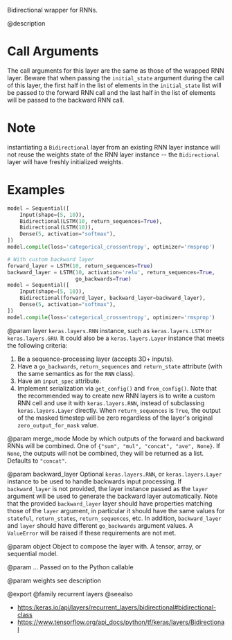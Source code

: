 Bidirectional wrapper for RNNs.

@description

# Call Arguments
The call arguments for this layer are the same as those of the
wrapped RNN layer. Beware that when passing the `initial_state`
argument during the call of this layer, the first half in the
list of elements in the `initial_state` list will be passed to
the forward RNN call and the last half in the list of elements
will be passed to the backward RNN call.

# Note
instantiating a `Bidirectional` layer from an existing RNN layer
instance will not reuse the weights state of the RNN layer instance -- the
`Bidirectional` layer will have freshly initialized weights.

# Examples
```python
model = Sequential([
    Input(shape=(5, 10)),
    Bidirectional(LSTM(10, return_sequences=True),
    Bidirectional(LSTM(10)),
    Dense(5, activation="softmax"),
])
model.compile(loss='categorical_crossentropy', optimizer='rmsprop')

# With custom backward layer
forward_layer = LSTM(10, return_sequences=True)
backward_layer = LSTM(10, activation='relu', return_sequences=True,
                      go_backwards=True)
model = Sequential([
    Input(shape=(5, 10)),
    Bidirectional(forward_layer, backward_layer=backward_layer),
    Dense(5, activation="softmax"),
])
model.compile(loss='categorical_crossentropy', optimizer='rmsprop')
```

@param layer
`keras.layers.RNN` instance, such as
`keras.layers.LSTM` or `keras.layers.GRU`.
It could also be a `keras.layers.Layer` instance
that meets the following criteria:
1. Be a sequence-processing layer (accepts 3D+ inputs).
2. Have a `go_backwards`, `return_sequences` and `return_state`
attribute (with the same semantics as for the `RNN` class).
3. Have an `input_spec` attribute.
4. Implement serialization via `get_config()` and `from_config()`.
Note that the recommended way to create new RNN layers is to write a
custom RNN cell and use it with `keras.layers.RNN`, instead of
subclassing `keras.layers.Layer` directly.
When `return_sequences` is `True`, the output of the masked
timestep will be zero regardless of the layer's original
`zero_output_for_mask` value.

@param merge_mode
Mode by which outputs of the forward and backward RNNs
will be combined. One of `{"sum", "mul", "concat", "ave", None}`.
If `None`, the outputs will not be combined,
they will be returned as a list. Defaults to `"concat"`.

@param backward_layer
Optional `keras.layers.RNN`,
or `keras.layers.Layer` instance to be used to handle
backwards input processing.
If `backward_layer` is not provided, the layer instance passed
as the `layer` argument will be used to generate the backward layer
automatically.
Note that the provided `backward_layer` layer should have properties
matching those of the `layer` argument, in particular
it should have the same values for `stateful`, `return_states`,
`return_sequences`, etc. In addition, `backward_layer`
and `layer` should have different `go_backwards` argument values.
A `ValueError` will be raised if these requirements are not met.

@param object
Object to compose the layer with. A tensor, array, or sequential model.

@param ...
Passed on to the Python callable

@param weights
see description

@export
@family recurrent layers
@seealso
+ <https:/keras.io/api/layers/recurrent_layers/bidirectional#bidirectional-class>
+ <https://www.tensorflow.org/api_docs/python/tf/keras/layers/Bidirectional>
